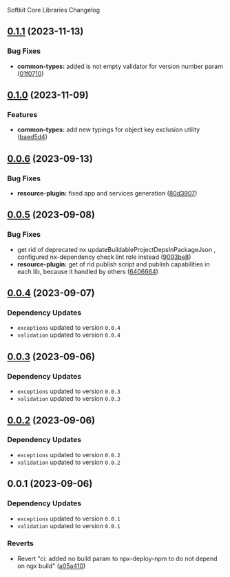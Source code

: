 Softkit Core Libraries Changelog
## [0.1.1](https://github.com/softkitit/softkit-core/compare/common-types-0.1.0...common-types-0.1.1) (2023-11-13)


### Bug Fixes

* **common-types:** added is not empty validator for version number param ([01f0710](https://github.com/softkitit/softkit-core/commit/01f07101dda663efa5ad61193ea7c152faeae9ac))

## [0.1.0](https://github.com/softkitit/softkit-core/compare/common-types-0.0.6...common-types-0.1.0) (2023-11-09)


### Features

* **common-types:** add new typings for object key exclusion utility ([baed5d4](https://github.com/softkitit/softkit-core/commit/baed5d470187f6f6f3ae7a3d23bfc2287b325f74))

## [0.0.6](https://github.com/saas-buildkit/saas-buildkit-core/compare/common-types-0.0.5...common-types-0.0.6) (2023-09-13)


### Bug Fixes

* **resource-plugin:** fixed app and services generation ([80d3907](https://github.com/saas-buildkit/saas-buildkit-core/commit/80d3907881ca244e96aa017c8c9a3a83b2c132aa))

## [0.0.5](https://github.com/saas-buildkit/saas-buildkit-core/compare/common-types-0.0.4...common-types-0.0.5) (2023-09-08)


### Bug Fixes

* get rid of deprecated nx updateBuildableProjectDepsInPackageJson , configured nx-dependency check lint role instead ([9093be8](https://github.com/saas-buildkit/saas-buildkit-core/commit/9093be892fd5f71629a6c22388e12432dacefdec))
* **resource-plugin:** get of rid publish script and publish capabilities in each lib, because it handled by others ([6406664](https://github.com/saas-buildkit/saas-buildkit-core/commit/64066640d13cfc6bf4e16055349265015d7bcd12))

## [0.0.4](https://github.com/saas-buildkit/saas-buildkit-core/compare/common-types-0.0.3...common-types-0.0.4) (2023-09-07)

### Dependency Updates

* `exceptions` updated to version `0.0.4`
* `validation` updated to version `0.0.4`
## [0.0.3](https://github.com/saas-buildkit/saas-buildkit-core/compare/common-types-0.0.2...common-types-0.0.3) (2023-09-06)

### Dependency Updates

* `exceptions` updated to version `0.0.3`
* `validation` updated to version `0.0.3`
## [0.0.2](https://github.com/saas-buildkit/saas-buildkit-core/compare/common-types-0.0.1...common-types-0.0.2) (2023-09-06)

### Dependency Updates

* `exceptions` updated to version `0.0.2`
* `validation` updated to version `0.0.2`
## 0.0.1 (2023-09-06)

### Dependency Updates

* `exceptions` updated to version `0.0.1`
* `validation` updated to version `0.0.1`

### Reverts

* Revert "ci: added no build param to npx-deploy-npm to do not depend on ngx build" ([a05a410](https://github.com/saas-buildkit/saas-buildkit-core/commit/a05a41073965039dd9656840a80144dcd6b4e180))

